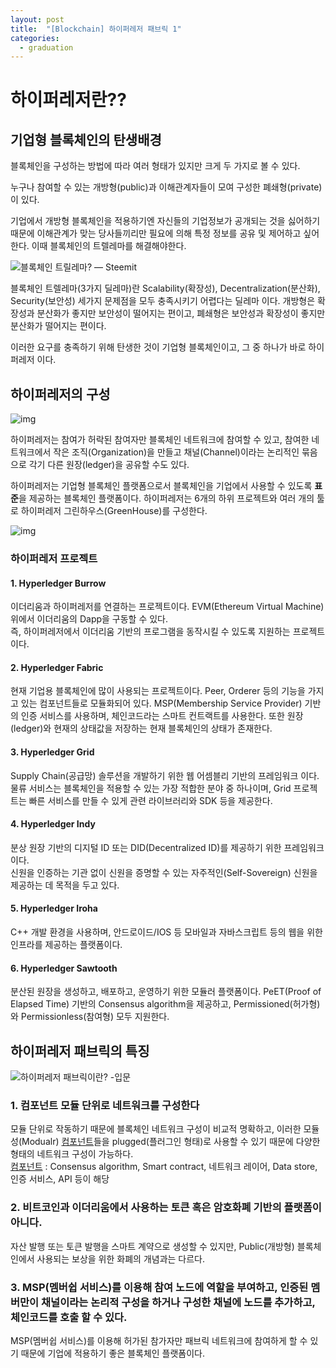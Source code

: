 ```yaml
---
layout: post
title:  "[Blockchain] 하이퍼레저 패브릭 1"
categories:
  - graduation
---
```


# 하이퍼레저란??

## 기업형 블록체인의 탄생배경

블록체인을 구성하는 방법에 따라 여러 형태가 있지만 크게 두 가지로 볼 수 있다.

누구나 참여할 수 있는 개방형(public)과 이해관계자들이 모여 구성한 폐쇄형(private)이 있다.

기업에서 개방형 블록체인을 적용하기엔 자신들의 기업정보가 공개되는 것을 싫어하기 때문에 이해관계가 맞는 당사들끼리만 필요에 의해 특정 정보를 공유 및 제어하고 싶어한다. 이때 블록체인의 트렐레마를 해결해야한다.

![블록체인 트릴레마? — Steemit](https://encrypted-tbn0.gstatic.com/images?q=tbn:ANd9GcTtycubBLdLfitpxmYp5_cw_uW9yGJ11jHPjYjucipdTA&s)

블록체인 트렐레마(3가지 딜레마)란 Scalability(확장성), Decentralization(분산화), Security(보안성) 세가지 문제점을 모두 충족시키기 어렵다는 딜레마 이다. 개방형은 확장성과 분산화가 좋지만 보안성이 떨어지는 편이고, 폐쇄형은 보안성과 확장성이 좋지만 분산화가 떨어지는 편이다.

이러한 요구를 충족하기 위해 탄생한 것이 기업형 블록체인이고,  그 중 하나가 바로 하이퍼레저 이다.

## 하이퍼레저의 구성

![img](https://blog.kakaocdn.net/dn/cT4hkQ/btqxgzZhG7n/wv4HtBxxTNK1rG3F6DLfWK/img.png)

하이퍼레저는 참여가 허락된 참여자만 블록체인 네트워크에 참여할 수 있고, 참여한 네트워크에서 작은 조직(Organization)을 만들고 채널(Channel)이라는 논리적인 묶음으로 각기 다른 원장(ledger)을 공유할 수도 있다. 

하이퍼레저는 기업형 블록체인 플랫폼으로서 블록체인을 기업에서 사용할 수 있도록 **표준**을 제공하는 블록체인 플랫폼이다. 하이퍼레저는 6개의 하위 프로젝트와 여러 개의 툴로 하이퍼레저 그린하우스(GreenHouse)를 구성한다.

![img](https://blog.kakaocdn.net/dn/cJI8TC/btqxjAvFab6/iF94lY5k0W4Hp9MxGc2OBK/img.png)

### 하이퍼레저 프로젝트

#### 1. Hyperledger Burrow

이더리움과 하이퍼레저를 연결하는 프로젝트이다. EVM(Ethereum Virtual Machine) 위에서 이더리움의 Dapp을 구동할 수 있다.<br>즉, 하이퍼레저에서 이더리움 기반의 프로그램을 동작시킬 수 있도록 지원하는 프로젝트이다.

#### 2. Hyperledger Fabric

현재 기업용 블록체인에 많이 사용되는 프로젝트이다. Peer, Orderer 등의 기능을 가지고 있는 컴포넌트들로 모듈화되어 있다. MSP(Membership Service Provider) 기반의 인증 서비스를 사용하며, 체인코드라는 스마트 컨트랙트를 사용한다. 또한 원장(ledger)와 현재의 상태값을 저장하는 현재 블록체인의 상태가 존재한다.

#### 3. Hyperledger Grid

Supply Chain(공급망) 솔루션을 개발하기 위한 웹 어셈블리 기반의 프레임워크 이다. 물류 서비스는 블록체인을 적용할 수 있는 가장 적합한 분야 중 하나이며, Grid 프로젝트는 빠른 서비스를 만들 수 있게 관련 라이브러리와 SDK 등을 제공한다.

#### 4. Hyperledger Indy

분상 원장 기반의 디지털 ID 또는 DID(Decentralized ID)를 제공하기 위한 프레임워크이다.<br>신원을 인증하는 기관 없이 신원을 증명할 수 있는 자주적인(Self-Sovereign) 신원을 제공하는 데 목적을 두고 있다.

#### 5. Hyperledger Iroha

C++ 개발 환경을 사용하며, 안드로이드/IOS 등 모바일과 자바스크립트 등의 웹을 위한 인프라를 제공하는 플랫폼이다.

#### 6. Hyperledger Sawtooth

분산된 원장을 생성하고, 배포하고, 운영하기 위한 모듈러 플랫폼이다. PeET(Proof of Elapsed Time) 기반의 Consensus algorithm을 제공하고, Permissioned(허가형)와 Permissionless(참여형) 모두 지원한다.

## 하이퍼레저 패브릭의 특징

![하이퍼레저 패브릭이란? -입문](https://t1.daumcdn.net/thumb/R720x0/?fname=http://t1.daumcdn.net/brunch/service/user/5OMt/image/x7aEFCU1HyL4R39Q7cWCWE8Klqg.png)

### 1. 컴포넌트 모듈 단위로 네트워크를 구성한다

모듈 단위로 작동하기 때문에 블록체인 네트워크 구성이 비교적 명확하고, 이러한 모듈성(Modualr) <u>컴포넌트</u>들을 plugged(플러그인 형태)로 사용할 수 있기 때문에 다양한 형태의 네트워크 구성이 가능하다.<br><u>컴포넌트</u> : Consensus algorithm, Smart contract, 네트워크 레이어, Data store, 인증 서비스, API 등이 해당

### 2. 비트코인과 이더리움에서 사용하는 토큰 혹은 암호화폐 기반의 플랫폼이 아니다.

자산 발행 또는 토큰 발행을 스마트 계약으로 생성할 수 있지만, Public(개방형) 블록체인에서 사용되는 보상을 위한 화폐의 개념과는 다르다.

### 3. MSP(멤버쉽 서비스)를 이용해 참여 노드에 역할을 부여하고, 인증된 멤버만이 채널이라는 논리적 구성을 하거나 구성한 채널에 노드를 추가하고, 체인코드를 호출 할 수 있다.

MSP(멤버쉽 서비스)를 이용해 허가된 참가자만 패브릭 네트워크에 참여하게 할 수 있기 때문에 기업에 적용하기 좋은 블록체인 플랫폼이다.
